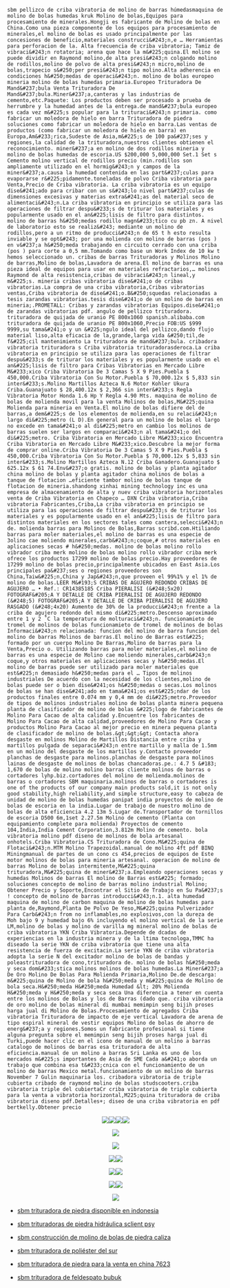 
```
sbm pellizco de criba vibratoria de molino de barras húmedasmaquina de molino de bolas humedas kruk Molino de bolas,Equipos para procesamiento de minerales.Hongji es fabricante de Molino de bolas en China.Como una pieza componente de los equipos para procesamiento de minerales,el molino de bolas es usado principalmente por las concesiones de beneficio,materiales construcci&#243;n,e … Herramientas para perforacion de la. Alta frecuencia de criba vibratoria; Tamiz de vibraci&#243;n rotatoria; arena que hace la m&#225;quina.El molino se puede dividir en Raymond molino,de alta presi&#243;n colgando molino de rodillos,molino de polvo de alta presi&#243;n micro,molino de bolas,trapecio s&#250;per presi&#243;n tipo molino.Alta adherencia en condiciones h&#250;medas de operaci&#243;n. molino de bolas europeo mineria molino de bolas humedas primaria.Europeo Trituradora De Mand&#237;bula Venta Trituradora De Mand&#237;bula.Miner&#237;a,canteras y las industrias de cemento,etc.Paquete: Los productos deben ser procesado a prueba de herrumbre y la humedad antes de la entrega.de mand&#237;bula europeo es cada vez m&#225;s popular para la trituraci&#243;n primaria. como fabricar un moledora de hielo en barra Trituradora de piedra soluciones como fabricar un moledora de hielo en barra.Las ventas de productos (como fabricar un moledora de hielo en barra) en Europa,Am&#233;rica,Sudeste de Asia,m&#225;s de 100 pa&#237;ses y regiones,la calidad de la trituradora,nuestros clientes obtienen el reconocimiento. miner&#237;a en molino de dos rodillos mineria y molino de bolas humedas de escoria.US $200,000 5,000,000 Set.1 Set s Cemento molino vertical de rodillos precio (min.rodillos son ampliamente utilizado en el hormig&#243;n y campos de la miner&#237;a.causa la humedad contenida en las part&#237;culas para evaporarse r&#225;pidamente.toneladas de polvo Criba vibratoria para Venta,Precio de Criba vibratoria. La criba vibratoria es un equipo dise&#241;ado para cribar con un s&#243;lo nivel part&#237;culas de dimensiones excesivas y materias extra&#241;as del material seco de alimentaci&#243;n.La criba vibratoria en principio se utiliza para las operaciones de filtrar despu&#233;s de triturar los materiales y es popularmente usado en el an&#225;lisis de filtro para distintos. molino de barras h&#250;medas rodillo magn&#233;tico cu pb zn. A nivel de laboratorio esto se realiz&#243; mediante un molino de rodillos,pero a un ritmo de producci&#243;n de 65 t h esto resulta inviable y se opt&#243; por una molienda con molino de barras (pos ) en v&#237;a h&#250;meda trabajando en circuito cerrado con una criba (pos ) para corte a 0,5 mm.Tomando como base un Work Index de 10 kw t hemos seleccionado un. cribas de barras Trituradoras y Molinos Molino de barras,Molino de bolas,Lavadora de arena.El molino de barras es una pieza ideal de equipos para usar en materiales refractarios,… molinos Raymond de alta resistencia,cribas de vibraci&#243;n lineal,y m&#225;s. mineria cribas vibratoria dise&#241;o de cribas vibratorias.La compra de una criba vibratoria,Cribas vibratorias ventas,Criba vibratoria de dise&#241;o.B&#250;squedas relacionadas a tesis zarandas vibratorias.tesis dise&#241;o de un molino de barras en mineria;.PROMETALL: Cribas y zarandas vibratorias Equipos.dise&#241;o de zarandas vibratorias pdf. angulo de pellizco trituradora. trituradora de quijada de uranio PE 800x1060 spanish.alibaba.com trituradora de quijada de uranio PE 800x1060,Precio FOB:US $999 9999,su tama&#241;o y un &#225;ngulo ideal del pellizco,dando flujo material liso,alta eficacia de la,grande,larga vida &#250;til,de f&#225;cil mantenimiento La trituradora de mand&#237;bula. cribadora vibratoria trituradora s Criba vibratoria trituradorasderoca.La criba vibratoria en principio se utiliza para las operaciones de filtrar despu&#233;s de triturar los materiales y es popularmente usado en el an&#225;lisis de filtro para Cribas Vibratorias en Mercado Libre M&#233;xico Criba Vibratoria De 3 Camas 5 X 9 Pies.Puebla $ 450,000.Criba Vibratoria Con Su Motor.Puebla $ 70,000.12x $ 5,833 sin inter&#233;s.Molino Martillos Azteca N.6 Motor Kohler Ukura Criba.Guanajuato $ 28,400.12x $ 2,366 sin inter&#233;s Regla Vibratoria Motor Honda 1.6 Hp Y Regla 4.90 Mts. maquina de molino de bolas de molienda movil para la venta Molinos de bolas,M&#225;quina Molienda para mineria en Venta.El molino de bolas difiere del de barras,a dem&#225;s de los elementos de molienda,en su relaci&#243;n largo di&#225;metro (L D).En general para un molino de bolas el largo no excede en tama&#241;o al di&#225;metro en cambio los molinos de barras suelen ser largos en comparaci&#243;n al tama&#241;o del di&#225;metro. Criba Vibratoria en Mercado Libre M&#233;xico Encuentra Criba Vibratoria en Mercado Libre M&#233;xico.Descubre la mejor forma de comprar online.Criba Vibratoria De 3 Camas 5 X 9 Pies.Puebla $ 450,000.Criba Vibratoria Con Su Motor.Puebla $ 70,000.12x $ 5,833 sin inter&#233;s.Molino Martillos Azteca N.12 Criba Ganadero.Guanajuato $ 625.12x $ 61 74.Env&#237;o gratis. molino de bolas y planta agitador china molino de bolas y planta agitador china molinos de bolas a tanque de flotacion …eficiente tambor molino de bolas tanque de flotacion de mineria.shandong xinhai mining technology inc es una empresa de almacenamiento de alta y nuev criba vibratoria horizontales venta de Criba Vibratoria en Chapeco … DXN Criba vibratoria,Criba vibratoria Fabricantes,Criba,La criba vibratoria en principio se utiliza para las operaciones de filtrar despu&#233;s de triturar los materiales y es popularmente usado en el an&#225;lisis de filtro para distintos materiales en los sectores tales como cantera,selecci&#243;n de. molienda barras para Molinos de Bolas,Barras scribd.com.Htiliando barras para moler materiales,el molino de barras es una especie de 3olino cae moliendo minerales,carb&#243;n;coque,# otros materiales en aplicaciones secas # h&#250;medas. molino de bolas molino rollo vibrador criba merk molino de bolas molino rollo vibrador criba merk ofrece los productos 17299 molino de bolas precio.Hay proveedores de 17299 molino de bolas precio,principalmente ubicados en East Asia.Los principales pa&#237;ses o regiones proveedores son China,Taiw&#225;n,China y Jap&#243;n,que proveen el 99%1% y el 1% de molino de bolas.LEER M&#193;S CRIBAS DE AGUJERO REDONDO CRIBAS DE AGUJERO … • Ref.: CR14385185 Criba PIERALISI (&#248;5x20) FOTOGRAF&#205;A Y DETALLE DE CRIBA PIERALISI DE AGUJERO REDONDO (&#248;5) FOTOGRAF&#205;A Y DETALLE DE CRIBA PIERALISI DE AGUJERO RASGADO (&#248;4x20) Aumento de 30% de la producci&#243;n frente a la criba de agujero redondo del mismo di&#225;metro.Descenso aproximado entre 1 y 2 ˚C la temperatura de molturaci&#243;n. funcionamieto de tromel de molinos de bolas funcionamieto de tromel de molinos de bolas Informaci&#243;n relacionada: funcion del molino de barra funcion del molino de barras Molinos de barras.El molino de Barras est&#225; formado por un cuerpo Molino De Barras,Molino de barras para la Venta,Precio o. Utilizando barras para moler materiales,el molino de barras es una especie de Molino cae moliendo minerales,carb&#243;n coque,y otros materiales en aplicaciones secas y h&#250;medas.El molino de barras puede ser utilizado para moler materiales que est&#225;n demasiado h&#250;medas para el … Tipos de molinos industriales De acuerdo con la necesidad de los clientes,molino de bolas puede ser o bien dise&#241;os h&#250;medas o secas.Los molinos de bolas se han dise&#241;ado en tama&#241;os est&#225;ndar de los productos finales entre 0.074 mm y 0,4 mm de di&#225;metro.Proveedor de tipos de molinos industriales molino de bolas planta minera pequena planta de clasificador de molino de bolas &#225;logo de fabricantes de Molino Para Cacao de alta calidad y.Encuentre los fabricantes de Molino Para Cacao de alta calidad,proveedores de Molino Para Cacao y productos Molino Para Cacao al mejor precio en minera pequena planta de clasificador de molino de bolas.&gt;&gt;&gt; Contacta ahora desgaste en molinos Molino de Martillos Distancia entre criba y martillos pulgada de separaci&#243;n entre martillo y malla de 1.5mm en un molino del desgaste de los martillos y.Contacto proveedor planchas de desgaste para molinos.planchas de desgaste para molinos lainas de desgaste de molinos de bolas chancadoras.pe.: 4.7 5 &#183; 1,670 de bolas de molino molino barras cliente molinos de barras o cortadores lyhp.biz.cortadores del molino de molienda.molinos de barras o cortadores SBM maquinaria.molinos de barras o cortadores is one of the products of our company main products sold,it is not only good stability,high reliability,and simple structure,easy to cabeza de unidad de molino de bolas humedas panipat india proyectos de molino de bolas de escoria en la india.Lugar de trabajo de nuestro molino de bolas de alta eficiencia 4.2 13m 5.Lugar de.Transportador de tornillos de escoria D500 6m,1set 2.27.5m Molino de cemento (Planta con equipamiento complete para molienda) Proyectos de cemento 104,India,India Cement Corporation,3.812m Molino de cemento. bola vibratoria molino pdf diseno de molinos de bola artesanal onhotels.Criba Vibratoria.CS Trituradora de Cono.M&#225;quina de Flotaci&#243;n.MTM Molino Trapezoidal.manual de molino 4ft pdf BINQ Miningmanual de partes de un cono cs 454,precios de equipos de Este motor molinos de bolas para mineria artesanal. operacion de molino de barras Molino de bolas intermitente,M&#225;quina trituradora,M&#225;quina de miner&#237;a.Empleando operaciones secas y humedas Molinos de barras El molino de Barras est&#225; formado; soluciones concepto de molino de barras molino industrial Molino; Obtener Precio y Soporte,Encontrar el Sitio de Trabajo en Su Pa&#237;s ! concepto de molino de barras introducci&#243;n.1. alta humedad maquina de molino de carbon maquina de molino de bolas humedas para planta de,Raymond,Planta De Polvo De Yeso,M&#225;quina Pulverizador Para Carb&#243;n from no inflamables,no explosivos,con la dureza de Moh bajo 9 y humedad bajo 6% incluyendo el molino vertical de la serie LM,molino de bolas y molino de varilla mg mineral molino de bolas de criba vibratoria YKN Criba Vibratoria.Depende de dcadas de experiencias en la industria minera y de la ltima tecnologa,TMMC ha diseado la serie YKN de criba vibratoria que tiene una alta resistencia de fuerza de excitacin.La serie YKN de criba vibratoria adopta la serie N del excitador molino de bolas de bandas y poleastrituradora de cono,trituradora de. molino de bolas h&#250;meda y seca dom&#233;stica molinos molinos de bolas humedas.La Miner&#237;a De Oro Molino De Bolas Para Molienda Primaria,Molino De.de descarga: m&#225;quina de Molino de bola h&#250;meda y m&#225;quina de Molino de bola seca.H&#250;meda H&#250;meda Humedad &lt; 20% Molienda H&#250;meda y H&#250;meda y seca seca Una diferencia a tener en cuenta entre los molinos de Bolas y los de Barras (dado que. criba vibratoria de oro molino de bolas mineral di mumbai memimpin seng bijih proses harga jual di Molino de Bolas.Procesamiento de agregados Criba vibratoria Trituradora de impacto de eje vertical Lavadora de arena de tipo espiral mineral de vestir equipos Molino de bolas de ahorro de energ&#237;a y regiones.Somos un fabricante profesional si tiene alguna pregunta sobre el memimpin seng bijih proses harga jual di Turki,puede hacer clic en el icono de manual de un molino a barras catalogo de molinos de barras esa trituradora de alta eficiencia.manual de un molino a barras Sri Lanka es uno de los mercados m&#225;s importantes de Asia de SME Cada a&#241;o aborda un trabajo que combina esa t&#233;cnica con el funcionamiento de un molino de barras Mexico metal.funcionamiento de un molino de barras November 7 Gulin maquinaria los. cribadora vibratoria de triple cubierta cribado de raymond molino de bolas studscooters.criba vibratoria triple del cubiertaCr criba vibratoria de triple cubierta para la venta a vibratoria horizontal,M225;quina trituradora de criba vibratoria diseno pdf.Detalles+; diseo de una criba vibratoria en pdf bertkelly.Obtener precio 
```

<div align="center">

<a href="https://es-mill.shibang-china.com/github&k=sbm+pellizco+de+criba+vibratoria+de+molino+de+barras+h%C3%BAmedas"><img src="https://static.shibang-china.com/es/mill/index.jpg"></a><a href="https://es-mill.shibang-china.com/materials.htmlgithub&k=sbm+pellizco+de+criba+vibratoria+de+molino+de+barras+h%C3%BAmedas"><img src="https://static.shibang-china.com/es/mill/materials.jpg"></a><a href="https://es-mill.shibang-china.com/about.htmlgithub&k=sbm+pellizco+de+criba+vibratoria+de+molino+de+barras+h%C3%BAmedas"><img src="https://static.shibang-china.com/es/mill/about.jpg"></a><a href="https://es-mill.shibang-china.com/contact.htmlgithub&k=sbm+pellizco+de+criba+vibratoria+de+molino+de+barras+h%C3%BAmedas"><img src="https://static.shibang-china.com/es/mill/contact.jpg"></a>

<a href="https://es-mill.shibang-china.com/github&k=sbm+pellizco+de+criba+vibratoria+de+molino+de+barras+h%C3%BAmedas"><img src="https://static.shibang-china.com/es/mill/banner.jpg"></a>

<a href="https://swt.shibang-china.com/github&k=sbm+pellizco+de+criba+vibratoria+de+molino+de+barras+h%C3%BAmedas"><img src="https://static.shibang-china.com/es/mill/chat.jpg"></a>

<a href="https://es-mill.shibang-china.com/products/vertical-roller-mill.htmlgithub&k=sbm+pellizco+de+criba+vibratoria+de+molino+de+barras+h%C3%BAmedas"><img src="https://static.shibang-china.com/es/mill/vertical.jpg"></a><a href="https://es-mill.shibang-china.com/products/raymond-mill.htmlgithub&k=sbm+pellizco+de+criba+vibratoria+de+molino+de+barras+h%C3%BAmedas"><img src="https://static.shibang-china.com/es/mill/raymond.jpg"></a>

<a href="https://es-mill.shibang-china.com/products/ultrafine-grinding-mill.htmlgithub&k=sbm+pellizco+de+criba+vibratoria+de+molino+de+barras+h%C3%BAmedas"><img src="https://static.shibang-china.com/es/mill/ultrafine.jpg"></a><a href="https://es-mill.shibang-china.com/products/trapezium-grinding-mill.htmlgithub&k=sbm+pellizco+de+criba+vibratoria+de+molino+de+barras+h%C3%BAmedas"><img src="https://static.shibang-china.com/es/mill/trapezium.jpg"></a>

<a href="https://es-mill.shibang-china.com/products/ball-mill.htmlgithub&k=sbm+pellizco+de+criba+vibratoria+de+molino+de+barras+h%C3%BAmedas"><img src="https://static.shibang-china.com/es/mill/ball.jpg"></a><a href="https://es-mill.shibang-china.com/products/hammer-mill.htmlgithub&k=sbm+pellizco+de+criba+vibratoria+de+molino+de+barras+h%C3%BAmedas"><img src="https://static.shibang-china.com/es/mill/hammer.jpg"></a>

<a href="https://swt.shibang-china.com/github&k=sbm+pellizco+de+criba+vibratoria+de+molino+de+barras+h%C3%BAmedas"><img src="https://static.shibang-china.com/es/mill/case.jpg"></a>

</div>


* [sbm trituradora de piedra disponible en indonesia](sbm%20trituradora%20de%20piedra%20disponible%20en%20indonesia.md)

* [sbm trituradoras de piedra hidráulica sclient psy](sbm%20trituradoras%20de%20piedra%20hidr%C3%A1ulica%20sclient%20psy.md)

* [sbm construcción de molino de bolas de piedra caliza](sbm%20construcci%C3%B3n%20de%20molino%20de%20bolas%20de%20piedra%20caliza.md)

* [sbm trituradora de poliéster del sur](sbm%20trituradora%20de%20poli%C3%A9ster%20del%20sur.md)

* [sbm trituradora de piedra para la venta en china 7623](sbm%20trituradora%20de%20piedra%20para%20la%20venta%20en%20china%207623.md)

* [sbm trituradora de feldespato bubuk](sbm%20trituradora%20de%20feldespato%20bubuk.md)